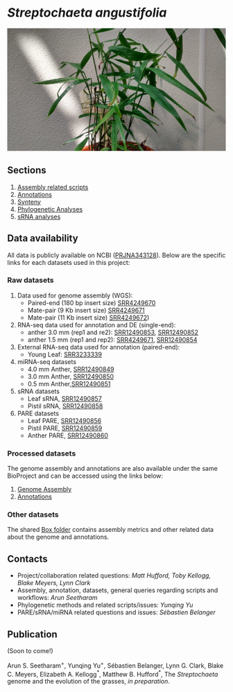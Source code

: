 # _Streptochaeta angustifolia_

![_Streptochaeta angustifolia](https://github.com/HuffordLab/streptochaeta/blob/master/Streptochaeta_angustifolia.jpg?raw=true)

## Sections

1. [Assembly related scripts](assembly/README.md)
2. [Annotations](annotation/README.md)
3. [Synteny](synteny/README.md)
4. [Phylogenetic Analyses](phylogenetic-analyses/README.md)
5. [sRNA analyses](small-RNA-analyses/README.md)

## Data availability


All data is publicly available on NCBI ([PRJNA343128](https://www.ncbi.nlm.nih.gov/Traces/study/?acc=SRP089974&o=assay_type_s%3Aa)). Below are the specific links for each datasets used in this project:

### Raw datasets

1. Data used for genome assembly (WGS):
      - Paired-end (180 bp insert size) [SRR4249670](https://trace.ncbi.nlm.nih.gov/Traces/sra/?run=SRR4249670)
      - Mate-pair (9 Kb insert size) [SRR4249671](https://trace.ncbi.nlm.nih.gov/Traces/sra/?run=SRR4249671)
      - Mate-pair (11 Kb insert size) [SRR4249672](https://trace.ncbi.nlm.nih.gov/Traces/sra/?run=SRR4249672))
2. RNA-seq data used for annotation and DE (single-end):
      - anther 3.0 mm (rep1 and re2): [SRR12490853](https://trace.ncbi.nlm.nih.gov/Traces/sra/?run=SRR12490853), [SRR12490852](https://trace.ncbi.nlm.nih.gov/Traces/sra/?run=SRR12490852)
      - anther 1.5 mm (rep1 and rep2): [SRR4249671](https://trace.ncbi.nlm.nih.gov/Traces/sra/?run=SRR4249671), [SRR12490854](https://trace.ncbi.nlm.nih.gov/Traces/sra/?run=SRR12490854)
3. External RNA-seq data used for annotation (paired-end):
      - Young Leaf: [SRR3233339](https://www.ncbi.nlm.nih.gov/biosample/SAMN04515355)
4. miRNA-seq datasets
      - 4.0 mm Anther, [SRR12490849](https://trace.ncbi.nlm.nih.gov/Traces/sra?run=SRR12490849)
      - 3.0 mm Anther, [SRR12490850](https://trace.ncbi.nlm.nih.gov/Traces/sra?run=SRR12490850)
      - 0.5 mm Anther,[SRR12490851](https://trace.ncbi.nlm.nih.gov/Traces/sra?run=SRR12490851)
5. sRNA datasets
      - Leaf sRNA, [SRR12490857](https://trace.ncbi.nlm.nih.gov/Traces/sra?run=SRR12490857)
      - Pistil sRNA, [SRR12490858](https://trace.ncbi.nlm.nih.gov/Traces/sra?run=SRR12490858)
4. PARE datasets
      - Leaf PARE, [SRR12490856](https://trace.ncbi.nlm.nih.gov/Traces/sra?run=SRR12490856)
      - Pistil PARE, [SRR12490859](https://trace.ncbi.nlm.nih.gov/Traces/sra?run=SRR12490859)
      - Anther PARE, [SRR12490860](https://trace.ncbi.nlm.nih.gov/Traces/sra?run=SRR12490860)

### Processed datasets
The genome assembly and annotations are also available under the same BioProject and can be accessed using the links below:

1. [Genome Assembly]()
2. [Annotations]()

### Other datasets

The shared [Box folder](https://iastate.box.com/v/streptochaeta) contains assembly metrics and other related data about the genome and annotations.

## Contacts

- Project/collaboration related questions: _Matt Hufford, Toby Kellogg, Blake Meyers, Lynn Clark_
- Assembly, annotation, datasets, general queries regarding scripts and workflows: _Arun Seetharam_
- Phylogenetic methods and related scripts/issues: _Yunqing Yu_
- PARE/sRNA/miRNA related questions and issues: _Sébastien Belanger_

## Publication

(Soon to come!)

Arun S. Seetharam<sup>+</sup>, Yunqing Yu<sup>+</sup>, Sébastien Belanger, Lynn G. Clark, Blake C. Meyers, Elizabeth A. Kellogg<sup>\*</sup>, Matthew B. Hufford<sup>\*</sup>, The _Streptochaeta_ genome and the evolution of the grasses, _in preparation_.
